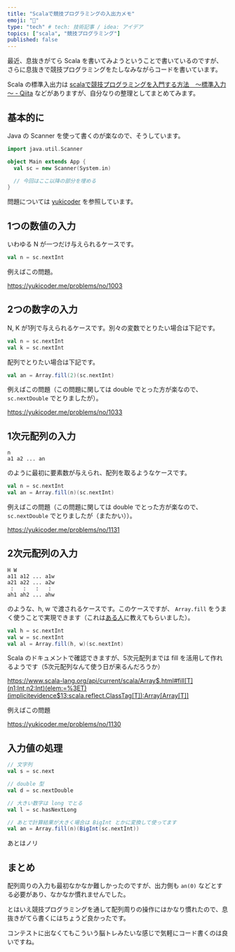 ```yaml
---
title: "Scalaで競技プログラミングの入出力メモ"
emoji: "🎃"
type: "tech" # tech: 技術記事 / idea: アイデア
topics: ["scala", "競技プログラミング"]
published: false
---
```


最近、息抜きがてら Scala を書いてみようということで書いているのですが、さらに息抜きで競技プログラミングをたしなみながらコードを書いています。

Scala の標準入出力は [scalaで競技プログラミングを入門する方法　～標準入力～ - Qiita](https://qiita.com/soshi_harami/items/3f1eaf7d4a84d30fac30) などがありますが、自分なりの整理としてまとめてみます。

## 基本的に

Java の Scanner を使って書くのが楽なので、そうしています。

```scala
import java.util.Scanner

object Main extends App {
  val sc = new Scanner(System.in)

  // 今回はここ以降の部分を埋める
}
```

問題については [yukicoder](https://yukicoder.me/) を参照しています。

## 1つの数値の入力

いわゆる N が一つだけ与えられるケースです。

```scala
val n = sc.nextInt
```

例えばこの問題。

https://yukicoder.me/problems/no/1003


## 2つの数字の入力

N, K が1列で与えられるケースです。別々の変数でとりたい場合は下記です。

```scala
val n = sc.nextInt
val k = sc.nextInt
```

配列でとりたい場合は下記です。

```scala
val an = Array.fill(2)(sc.nextInt)
```

例えばこの問題（この問題に関しては double でとった方が楽なので、 `sc.nextDouble` でとりましたが）。

https://yukicoder.me/problems/no/1033

## 1次元配列の入力

```
n
a1 a2 ... an
```

のように最初に要素数が与えられ、配列を取るようなケースです。

```scala
val n = sc.nextInt
val an = Array.fill(n)(sc.nextInt)
```

例えばこの問題（この問題に関しては double でとった方が楽なので、 `sc.nextDouble` でとりましたが（またかい））。

https://yukicoder.me/problems/no/1131

## 2次元配列の入力

```
H W
a11 a12 ... a1w
a21 a22 ... a2w
 :   :   :   : 
ah1 ah2 ... ahw
```

のような、h, w で渡されるケースです。このケースですが、 `Array.fill` をうまく使うことで実現できます（これは[ある人](https://twitter.com/pxfnc)に教えてもらいました）。

```scala
val h = sc.nextInt
val w = sc.nextInt
val al = Array.fill(h, w)(sc.nextInt)
```

Scala のドキュメントで確認できますが、5次元配列までは fill を活用して作れるようです（5次元配列なんて使う日が来るんだろうか）

https://www.scala-lang.org/api/current/scala/Array$.html#fill[T](n1:Int,n2:Int)(elem:=%3ET)(implicitevidence$13:scala.reflect.ClassTag[T]):Array[Array[T]]

例えばこの問題

https://yukicoder.me/problems/no/1130

## 入力値の処理

```scala
// 文字列
val s = sc.next

// double 型
val d = sc.nextDouble

// 大きい数字は long でとる
val l = sc.hasNextLong

// あとで計算結果が大きく場合は BigInt とかに変換して使ってます
val an = Array.fill(n)(BigInt(sc.nextInt))
```

あとはノリ

## まとめ

配列周りの入力も最初なかなか難しかったのですが、出力側も `an(0)` などとする必要があり、なかなか慣れませんでした。

とはいえ競技プログラミングを通して配列周りの操作にはかなり慣れたので、息抜きがてら書くにはちょうど良かったです。

コンテストに出なくてもこういう脳トレみたいな感じで気軽にコード書くのは良いですね。
